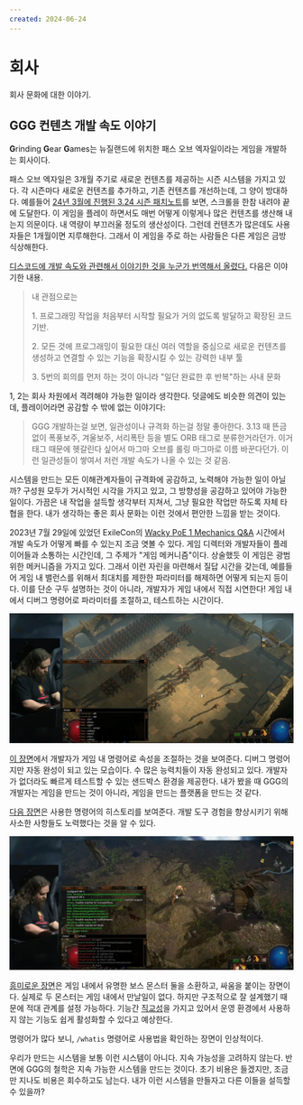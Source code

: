 ```yaml
---
created: 2024-06-24
---
```

# 회사

회사 문화에 대한 이야기.

## GGG 컨텐츠 개발 속도 이야기

**G**rinding **G**ear **G**ames는 뉴질랜드에 위치한 패스 오브 엑자일이라는 게임을 개발하는 회사이다.

패스 오브 엑자일은 3개월 주기로 새로운 컨텐츠를 제공하는 시즌 시스템을 가지고 있다.
각 시즌마다 새로운 컨텐츠를 추가하고, 기존 컨텐츠를 개선하는데, 그 양이 방대하다.
예를들어 [24년 3월에 진행된 3.24 시즌 패치노트](https://www.pathofexile.com/forum/view-thread/3496784)를 보면, 스크롤을 한참 내려야 끝에 도달한다.
이 게임을 플레이 하면서도 매번 어떻게 이렇게나 많은 컨텐츠를 생산해 내는지 의문이다. 내 역량이 부끄러울 정도의 생산성이다.
그런데 컨텐츠가 많은데도 사용자들은 1개월이면 지루해한다. 그래서 이 게임을 주로 하는 사람들은 다른 게임은 금방 식상해한다.

[디스코드에 개발 속도와 관련해서 이야기한 것을 누군가 번역해서 올렸다.](https://gall.dcinside.com/m/pathofexile/556537)
다음은 이야기한 내용.

> 내 관점으로는
> 
> 1\. 프로그래밍 작업을 처음부터 시작할 필요가 거의 없도록 발달하고 확장된 코드 기반.
> 
> 2\. 모든 것에 프로그래밍이 필요한 대신 여러 역할을 중심으로 새로운 컨텐츠를 생성하고 연결할 수 있는 기능을 확장시킬 수 있는 강력한 내부 툴
> 
> 3\. 5번의 회의를 먼저 하는 것이 아니라 "일단 완료한 후 반복"하는 사내 문화

1, 2는 회사 차원에서 격려해야 가능한 일이라 생각한다.
덧글에도 비슷한 의견이 있는데, 플레이어라면 공감할 수 밖에 없는 이야기다:

> GGG 개발하는걸 보면, 일관성이나 규격화 하는걸 정말 좋아한다.
> 3.13 때 뜬금없이 폭풍보주, 겨울보주, 서리폭탄 등을 별도 ORB 태그로 분류한거라던가.
> 이거 태그 때문에 헷갈린다 싶어서 마그마 오브를 롤링 마그마로 이름 바꾼다던가.
> 이런 일관성들이 쌓여서 저런 개발 속도가 나올 수 있는 것 같음.

시스템을 만드는 모든 이해관계자들이 규격화에 공감하고, 노력해야 가능한 일이 아닐까?
구성원 모두가 거시적인 시각을 가지고 있고, 그 방향성을 공감하고 있어야 가능한 일이다.
가끔은 내 작업을 설득할 생각부터 지쳐서, 그냥 필요한 작업만 하도록 자체 타협을 한다.
내가 생각하는 좋은 회사 문화는 이런 것에서 편안한 느낌을 받는 것이다.

2023년 7월 29일에 있었던 ExileCon의 [Wacky  PoE 1 Mechanics Q&A](https://www.youtube.com/live/Vvah-HfhkYc?t=28689) 시간에서
개발 속도가 어떻게 빠를 수 있는지 조금 엿볼 수 있다.
게임 디렉터와 개발자들이 플레이어들과 소통하는 시간인데, 그 주제가 "게임 메커니즘"이다.
상술했듯 이 게임은 광범위한 메커니즘을 가지고 있다.
그래서 이런 자린을 마련해서 질답 시간을 갖는데, 예를들어 게임 내 밸런스를 위해서 최대치를 제한한 파라미터를 해제하면 어떻게 되는지 등이다.
이를 단순 구두 설명하는 것이 아니라, 개발자가 게임 내에서 직접 시연한다! 게임 내에서 디버그 명령어로 파라미터를 조절하고, 테스트하는 시간이다.

![chat commands](./res/pathofexile-exilecon-chat-commands.webp)

[이 장면](https://www.youtube.com/live/Vvah-HfhkYc?t=29033)에서 개발자가 게임 내 명령어로 속성을 조절하는 것을 보여준다.
디버그 명령어지만 자동 완성이 되고 있는 모습이다. 수 많은 능력치들이 자동 완성되고 있다.
개발자가 없더라도 빠르게 테스트할 수 있는 샌드박스 환경을 제공한다.
내가 봤을 때 GGG의 개발자는 게임을 만드는 것이 아니라, 게임을 만드는 플랫폼을 만드는 것 같다.

[다음 장면](https://www.youtube.com/live/Vvah-HfhkYc?t=29782)은 사용한 명령어의 히스토리를 보여준다.
개발 도구 경험을 향상시키기 위해 사소한 사항들도 노력했다는 것을 알 수 있다.

![chat commands whatis](./res/pathofexile-exilecon-chat-commands-whatis.webp)

[흥미로운 장면](https://www.youtube.com/live/Vvah-HfhkYc?t=30930)은 게임 내에서 유명한 보스 몬스터 둘을 소환하고, 싸움을 붙이는 장면이다.
실제로 두 몬스터는 게임 내에서 만날일이 없다. 하지만 구조적으로 잘 설계했기 때문에 적대 관계를 설정 가능하다.
기능간 [직교성](/docs/wiki/architecture.md#직교성orthogonality)을 가지고 있어서 운영 환경에서 사용하지 않는 기능도 쉽게 활성화할 수 있다고 예상한다.

명령어가 많다 보니, `/whatis` 명령어로 사용법을 확인하는 장면이 인상적이다.

우리가 만드는 시스템을 보통 이런 시스템이 아니다. 지속 가능성을 고려하지 않는다.
반면에 GGG의 철학은 지속 가능한 시스템을 만드는 것이다.
초기 비용은 들겠지만, 조금만 지나도 비용은 회수하고도 남는다.
내가 이런 시스템을 만들자고 다른 이들을 설득할 수 있을까?

